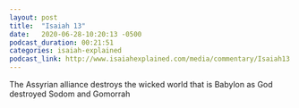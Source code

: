 ```yaml
---
layout: post
title:  "Isaiah 13"
date:   2020-06-28-10:20:13 -0500
podcast_duration: 00:21:51
categories: isaiah-explained
podcast_link: http://www.isaiahexplained.com/media/commentary/Isaiah13.mp3
---
```

The Assyrian alliance destroys the wicked world that is Babylon as God destroyed Sodom and Gomorrah
